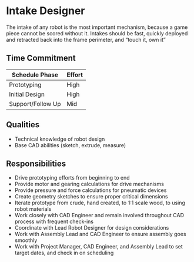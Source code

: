 # Intake Designer

The intake of any robot is the most important mechanism, because a game piece cannot be scored without it.
Intakes should be fast, quickly deployed and retracted back into the frame perimeter, and “touch it, own it”

## Time Commitment

| Schedule Phase     | Effort   |
|--------------------|----------|
| Prototyping        | High     |
| Initial Design     | High     |
| Support/Follow Up  | Mid      |

## Qualities
 - Technical knowledge of robot design
 - Base CAD abilities (sketch, extrude, measure)

## Responsibilities
 - Drive prototyping efforts from beginning to end
 - Provide motor and gearing calculations for drive mechanisms
 - Provide pressure and force calculations for pneumatic devices
 - Create geometry sketches to ensure proper critical dimensions
 - Iterate prototype from crude, hand created, to 1:1 scale wood, to using robot materials
 - Work closely with CAD Engineer and remain involved throughout CAD process with frequent check-ins
 - Coordinate with Lead Robot Designer for design considerations
 - Work with Assembly Lead and CAD Engineer to ensure assembly goes smoothly
 - Work with Project Manager, CAD Engineer, and Assembly Lead to set target dates, and check in on scheduling
